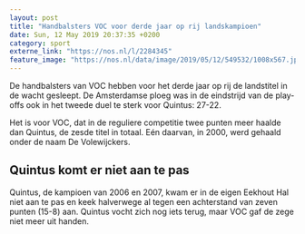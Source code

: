 ```yaml
---
layout: post
title: "Handbalsters VOC voor derde jaar op rij landskampioen"
date: Sun, 12 May 2019 20:37:35 +0200
category: sport
externe_link: "https://nos.nl/l/2284345"
feature_image: "https://nos.nl/data/image/2019/05/12/549532/1008x567.jpg"
---
```


<p>De handbalsters van VOC hebben voor het derde jaar op rij de landstitel in de wacht gesleept. De Amsterdamse ploeg was in de eindstrijd van de play-offs ook in het tweede duel te sterk voor Quintus: 27-22.</p>
<p>Het is voor VOC, dat in de reguliere competitie twee punten meer haalde dan Quintus, de zesde titel in totaal. Eén daarvan, in 2000, werd gehaald onder de naam De Volewijckers.</p>
<h2>Quintus komt er niet aan te pas</h2>
<p>Quintus, de kampioen van 2006 en 2007, kwam er in de eigen Eekhout Hal niet aan te pas en keek halverwege al tegen een achterstand van zeven punten (15-8) aan. Quintus vocht zich nog iets terug, maar VOC gaf de zege niet meer uit handen.</p>
